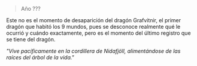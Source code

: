 > Año ???

Este no es el momento de desaparición del dragón Grafvitnir, el primer dragón que habitó los 9 mundos, pues se desconoce realmente qué le ocurrió y cuándo exactamente, pero es el momento del último registro que se tiene del dragón.

*"Vive pacíficamente en la cordillera de Nidafjöll, alimentándose de las raíces del árbol de la vida."*